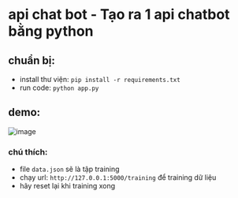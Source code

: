 # api chat bot - Tạo ra 1 api chatbot bằng python

## chuẩn bị: 
  - install thư viện: `pip install -r requirements.txt`
  - run code: `python app.py`

## demo:
  ![image](https://user-images.githubusercontent.com/77420469/219707794-4c54e133-efe4-47af-828e-d61fb92ec27b.png)
  
### chú thích:
  - file `data.json` sẽ là tập training
  - chạy url: `http://127.0.0.1:5000/training` để training dữ liệu
  - hãy reset lại khi training xong
